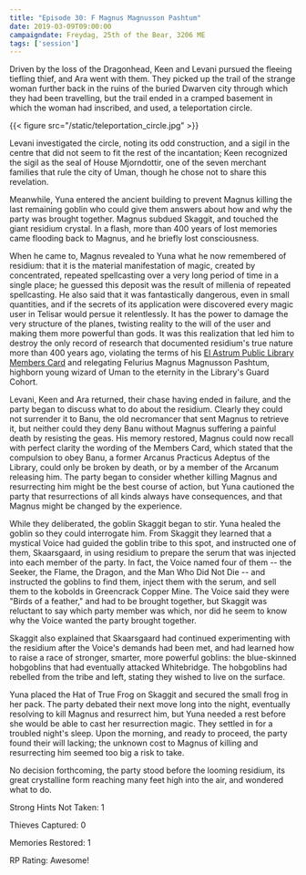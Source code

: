 ```yaml
---
title: "Episode 30: F Magnus Magnusson Pashtum"
date: 2019-03-09T09:00:00
campaigndate: Freydag, 25th of the Bear, 3206 ME
tags: ['session']
---
```


Driven by the loss of the Dragonhead, Keen and Levani pursued the fleeing tiefling thief, and Ara
went with them. They picked up the trail of the strange woman further back in the ruins of the
buried Dwarven city through which they had been travelling, but the trail ended in a cramped
basement in which the woman had inscribed, and used, a teleportation circle.

{{< figure src="/static/teleportation_circle.jpg" >}} 

Levani investigated the circle, noting its odd construction, and a sigil in the centre that did not
seem to fit the rest of the incantation; Keen recognized the sigil as the seal of House Mjorndottir,
one of the seven merchant families that rule the city of Uman, though he chose not to share this
revelation.

Meanwhile, Yuna entered the ancient building to prevent Magnus killing the last remaining goblin who
could give them answers about how and why the party was brought together. Magnus subdued Skaggit,
and touched the giant residium crystal. In a flash, more than 400 years of lost memories came
flooding back to Magnus, and he briefly lost consciousness.

When he came to, Magnus revealed to Yuna what he now remembered of residium: that it is the material
manifestation of magic, created by concentrated, repeated spellcasting over a very long period of
time in a single place; he guessed this deposit was the result of millenia of repeated spellcasting.
He also said that it was fantastically dangerous, even in small quantities, and if the secrets of
its application were discovered every magic user in Telisar would persue it relentlessly. It has the
power to damage the very structure of the planes, twisting reality to the will of the user and
making them more powerful than gods. It was this realization that led him to destroy the only record
of research that documented residium's true nature more than 400 years ago, violating the terms of
his [El Astrum Public Library Members Card](the-library-card) and relegating Felurius Magnus Magnusson Pashtum, highborn young wizard of Uman to the eternity in the
Library's Guard Cohort.

Levani, Keen and Ara returned, their chase having ended in failure, and the party began to discuss
what to do about the residium. Clearly they could not surrender it to Banu, the old necromancer that
sent Magnus to retrieve it, but neither could they deny Banu without Magnus suffering a painful
death by resisting the geas. His memory restored, Magnus could now recall with perfect clarity the
wording of the Members Card, which stated that the compulsion to obey Banu, a former Arcanus
Practicus Adeptus of the Library, could only be broken by death, or by a member of the Arcanum
releasing him. The party began to consider whether killing Magnus and resurrecting him might be the
best course of action, but Yuna cautioned the party that resurrections of all kinds always have
consequences, and that Magnus might be changed by the experience.

While they deliberated, the goblin Skaggit began to stir. Yuna healed the goblin so they could
interrogate him. From Skaggit they learned that a mystical Voice had guided the goblin tribe to this
spot, and instructed one of them, Skaarsgaard, in using residium to prepare the serum that was
injected into each member of the party. In fact, the Voice named four of them -- the Seeker, the
Flame, the Dragon, and the Man Who Did Not Die -- and instructed the goblins to find them, inject
them with the serum, and sell them to the kobolds in Greencrack Copper Mine. The Voice said they
were "Birds of a feather," and had to be brought together, but Skaggit was reluctant to say which
party member was which, nor did he seem to know why the Voice wanted the party brought together.

Skaggit also explained that Skaarsgaard had continued experimenting with the residium after the
Voice's demands had been met, and had learned how to raise a race of stronger, smarter, more
powerful goblins: the blue-skinned hobgoblins that had eventually attacked Whitebridge. The
hobgoblins had rebelled from the tribe and left, stating they wished to live on the surface.

Yuna placed the Hat of True Frog on Skaggit and secured the small frog in her pack. The party
debated their next move long into the night, eventually resolving to kill Magnus and resurrect him,
but Yuna needed a rest before she would be able to cast her resurrection magic. They settled in for
a troubled night's sleep. Upon the morning, and ready to proceed, the party found their will
lacking; the unknown cost to Magnus of killing and resurrecting him seemed too big a risk to take.

No decision forthcoming, the party stood before the looming residium, its great crystalline form
reaching many feet high into the air, and wondered what to do.


Strong Hints Not Taken: 1

Thieves Captured: 0

Memories Restored: 1

RP Rating: Awesome!
